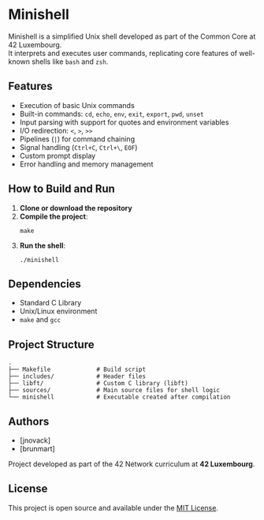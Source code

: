 
# Minishell

Minishell is a simplified Unix shell developed as part of the Common Core at 42 Luxembourg.  
It interprets and executes user commands, replicating core features of well-known shells like `bash` and `zsh`.

## Features

- Execution of basic Unix commands
- Built-in commands: `cd`, `echo`, `env`, `exit`, `export`, `pwd`, `unset`
- Input parsing with support for quotes and environment variables
- I/O redirection: `<`, `>`, `>>`
- Pipelines (`|`) for command chaining
- Signal handling (`Ctrl+C`, `Ctrl+\`, `EOF`)
- Custom prompt display
- Error handling and memory management

## How to Build and Run

1. **Clone or download the repository**
2. **Compile the project**:
   ```
   make
   ```
3. **Run the shell**:
   ```
   ./minishell
   ```

## Dependencies

- Standard C Library
- Unix/Linux environment
- `make` and `gcc`

## Project Structure

```
.
├── Makefile             # Build script
├── includes/            # Header files
├── libft/               # Custom C library (libft)
├── sources/             # Main source files for shell logic
└── minishell            # Executable created after compilation
```

## Authors

- [jnovack]
- [brunmart]

Project developed as part of the 42 Network curriculum at **42 Luxembourg**.

## License

This project is open source and available under the [MIT License](https://opensource.org/licenses/MIT).

